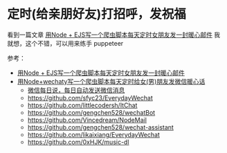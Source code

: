 # 定时(给亲朋好友)打招呼，发祝福

看到一篇文章 [用Node + EJS写一个爬虫脚本每天定时女朋友发一封暖心邮件](https://github.com/Vincedream/NodeMail) 我就想，这个不错，可以用来练手 puppeteer

参考：

- [用Node + EJS写一个爬虫脚本每天定时女朋友发一封暖心邮件](https://github.com/Vincedream/NodeMail)
- [用Node+wechaty写一个爬虫脚本每天定时给女(男)朋友发微信暖心话](https://juejin.im/post/5c77c6bef265da2de6611cff)
  - [微信每日说，每日自动发送微信消息](https://github.com/gengchen528/wechatBot)
  - https://github.com/sfyc23/EverydayWechat
  - https://github.com/littlecodersh/ItChat
  - https://github.com/gengchen528/wechatBot
  - https://github.com/Vincedream/NodeMail
  - https://github.com/gengchen528/wechat-assistant
  - https://github.com/likaixiang/EverydayWechat
  - https://github.com/0xHJK/music-dl
